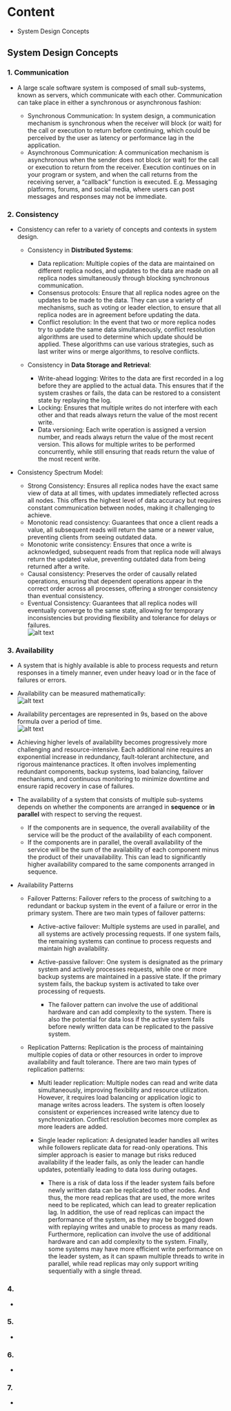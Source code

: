 # Content
- System Design Concepts



## System Design Concepts
### 1.  Communication
- A large scale software system is composed of small sub-systems, known as servers, which communicate with each other. Communication can take place in either a synchronous or asynchronous fashion:

    - Synchronous Communication: In system design, a communication mechanism is synchronous when the receiver will block (or wait) for the call or execution to return before continuing, which could be perceived by the user as latency or performance lag in the application. 
    - Asynchronous Communication: A communication mechanism is asynchronous when the sender does not block (or wait) for the call or execution to return from the receiver. Execution continues on in your program or system, and when the call returns from the receiving server, a “callback” function is executed.  E.g. Messaging platforms, forums, and social media, where users can post messages and responses may not be immediate.
### 2. Consistency
- Consistency can refer to a variety of concepts and contexts in system design.
    
    - Consistency in **Distributed Systems**:
        
        - Data replication: Multiple copies of the data are maintained on different replica nodes, and updates to the data are made on all replica nodes simultaneously through blocking synchronous communication.
        - Consensus protocols: Ensure that all replica nodes agree on the updates to be made to the data. They can use a variety of mechanisms, such as voting or leader election, to ensure that all replica nodes are in agreement before updating the data.
        - Conflict resolution: In the event that two or more replica nodes try to update the same data simultaneously, conflict resolution algorithms are used to determine which update should be applied. These algorithms can use various strategies, such as last writer wins or merge algorithms, to resolve conflicts.

    - Consistency in **Data Storage and Retrieval**:

        - Write-ahead logging: Writes to the data are first recorded in a log before they are applied to the actual data. This ensures that if the system crashes or fails, the data can be restored to a consistent state by replaying the log.
        - Locking: Ensures that multiple writes do not interfere with each other and that reads always return the value of the most recent write.
        - Data versioning: Each write operation is assigned a version number, and reads always return the value of the most recent version. This allows for multiple writes to be performed concurrently, while still ensuring that reads return the value of the most recent write.

- Consistency Spectrum Model:
    - Strong Consistency: Ensures all replica nodes have the exact same view of data at all times, with updates immediately reflected across all nodes. This offers the highest level of data accuracy but requires constant communication between nodes, making it challenging to achieve.
    - Monotonic read consistency: Guarantees that once a client reads a value, all subsequent reads will return the same or a newer value, preventing clients from seeing outdated data.
    - Monotonic write consistency: Ensures that once a write is acknowledged, subsequent reads from that replica node will always return the updated value, preventing outdated data from being returned after a write.
    - Causal consistency: Preserves the order of causally related operations, ensuring that dependent operations appear in the correct order across all processes, offering a stronger consistency than eventual consistency.
    - Eventual Consistency: Guarantees that all replica nodes will eventually converge to the same state, allowing for temporary inconsistencies but providing flexibility and tolerance for delays or failures.<br>
    ![alt text](1-sequence-diagram.png)

### 3. Availability
-  A system that is highly available is able to process requests and return responses in a timely manner, even under heavy load or in the face of failures or errors.
- Availability can be measured mathematically:<br>
![alt text](1-availability.png)
- Availability percentages are represented in 9s, based on the above formula over a period of time.<br>
![alt text](1-availability-percentages.png)
- Achieving higher levels of availability becomes progressively more challenging and resource-intensive. Each additional nine requires an exponential increase in redundancy, fault-tolerant architecture, and rigorous maintenance practices. It often involves implementing redundant components, backup systems, load balancing, failover mechanisms, and continuous monitoring to minimize downtime and ensure rapid recovery in case of failures.
- The availability of a system that consists of multiple sub-systems depends on whether the components are arranged in **sequence** or **in parallel** with respect to serving the request.

    - If the components are in sequence, the overall availability of the service will be the product of the availability of each component. 
    - If the components are in parallel, the overall availability of the service will be the sum of the availability of each component minus the product of their unavailability. This can lead to significantly higher availability compared to the same components arranged in sequence.
- Availability Patterns

    - Failover Patterns: Failover refers to the process of switching to a redundant or backup system in the event of a failure or error in the primary system. There are two main types of failover patterns:

        - Active-active failover: Multiple systems are used in parallel, and all systems are actively processing requests. If one system fails, the remaining systems can continue to process requests and maintain high availability.
        - Active-passive failover: One system is designated as the primary system and actively processes requests, while one or more backup systems are maintained in a passive state. If the primary system fails, the backup system is activated to take over processing of requests.
    
            - The failover pattern can involve the use of additional hardware and can add complexity to the system. There is also the potential for data loss if the active system fails before newly written data can be replicated to the passive system.

    - Replication Patterns: Replication is the process of maintaining multiple copies of data or other resources in order to improve availability and fault tolerance. There are two main types of replication patterns:

        - Multi leader replication: Multiple nodes can read and write data simultaneously, improving flexibility and resource utilization. However, it requires load balancing or application logic to manage writes across leaders. The system is often loosely consistent or experiences increased write latency due to synchronization. Conflict resolution becomes more complex as more leaders are added.

        - Single leader replication: A designated leader handles all writes while followers replicate data for read-only operations. This simpler approach is easier to manage but risks reduced availability if the leader fails, as only the leader can handle updates, potentially leading to data loss during outages.

            - There is a risk of data loss if the leader system fails before newly written data can be replicated to other nodes. And thus, the more read replicas that are used, the more writes need to be replicated, which can lead to greater replication lag. In addition, the use of read replicas can impact the performance of the system, as they may be bogged down with replaying writes and unable to process as many reads. Furthermore, replication can involve the use of additional hardware and can add complexity to the system. Finally, some systems may have more efficient write performance on the leader system, as it can spawn multiple threads to write in parallel, while read replicas may only support writing sequentially with a single thread.

### 4. 
- 
### 5. 
- 
### 6. 
- 
### 7. 
- 